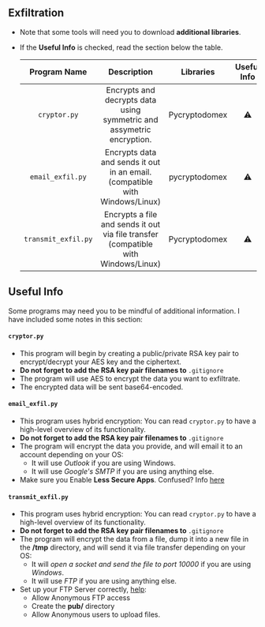 ## Exfiltration

* Note that some tools will need you to download **additional libraries**.
* If the **Useful Info** is checked, read the section below the table.


   | Program Name | Description| Libraries| Useful Info |
   | :--------: | :---: | :---: | :---: | 
   | `cryptor.py`| Encrypts and decrypts data using symmetric and assymetric encryption.  | Pycryptodomex |⚠ |
   | `email_exfil.py`| Encrypts data and sends it out in an email. (compatible with Windows/Linux) | pycryptodomex | ⚠ |
   | `transmit_exfil.py`| Encrypts a file and sends it out via file transfer (compatible with Windows/Linux) | Pycryptodomex |⚠ |


## Useful Info

Some programs may need you to be mindful of additional information. I have included some notes in this section:
   
#### `cryptor.py`

* This program will begin by creating a public/private RSA key pair to encrypt/decrypt your AES key and the ciphertext.
* <strong> Do not forget to add the RSA key pair filenames to </strong>`.gitignore` 
* The program will use AES to encrypt the data you want to exfiltrate.
* The encrypted data will be sent base64-encoded.

#### `email_exfil.py`

* This program uses hybrid encryption: You can read `cryptor.py` to have a high-level overview of its functionality.
* <strong> Do not forget to add the RSA key pair filenames to </strong>`.gitignore` 
* The program will encrypt the data you provide, and will email it to an account depending on your OS:
  * It will use *Outlook* if you are using Windows.
  * It will use *Google's SMTP* if you are using anything else.
* Make sure you Enable **Less Secure Apps**. Confused? Info [here](https://www.slipstick.com/outlook/outlook-gmails-secure-apps-setting/)


#### `transmit_exfil.py`

* This program uses hybrid encryption: You can read `cryptor.py` to have a high-level overview of its functionality.
* <strong> Do not forget to add the RSA key pair filenames to </strong>`.gitignore` 
* The program will encrypt the data from a file, dump it into a new file in the **/tmp** directory, and will send it via file transfer depending on your OS:
  * It will *open a socket and send the file to port 10000* if you are using *Windows*.
  * It will use *FTP* if you are using anything else.
* Set up your FTP Server correctly, [help](https://likegeeks.com/ftp-server-linux/): 
   * Allow Anonymous FTP access
   * Create the **pub/** directory 
   * Allow Anonymous users to upload files.
